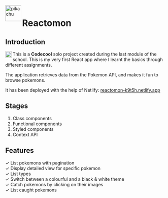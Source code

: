 <img alt="pikachu" align="left" src="https://iconape.com/wp-content/png_logo_vector/pikachu-logo.png" width="50">

# Reactomon

## Introduction
<img alt="spring boot logo" align="left" src="https://coursereport-s3-production.global.ssl.fastly.net/uploads/school/logo/589/original/codecool-logo-symbol.png" width="20">

This is a **Codecool** solo project created during the last module of the school. This is my very first React app where I learnt the basics through different assignments.

The application retrieves data from the Pokemon API, and makes it fun to browse pokemons.

It has been deployed with the help of Netlify: [reactomon-k9t5h.netlify.app](https://reactomon-k9t5h.netlify.app/)

## Stages
1. Class components
1. Functional components
1. Styled components
1. Context API

## Features
✓ List pokemons with pagination  
✓ Display detailed view for specific pokemon  
✓ List types  
✓ Switch between a colourful and a black & white theme  
✓ Catch pokemons by clicking on their images  
✓ List caught pokemons  
